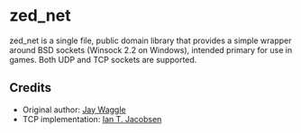 # zed_net
zed_net is a single file, public domain library that provides a simple wrapper around BSD sockets (Winsock 2.2 on Windows), intended primary for use in games. Both UDP and TCP sockets are supported.

## Credits
* Original author: [Jay Waggle](https://github.com/ZedZull)
* TCP implementation: [Ian T. Jacobsen](https://github.com/Smilex)
